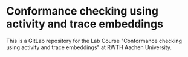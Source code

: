 # Conformance checking using activity and trace embeddings

This is a GitLab repository for the Lab Course "Conformance checking using activity and trace embeddings" at RWTH Aachen University.
